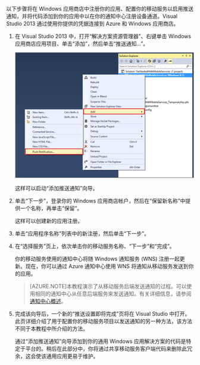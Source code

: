 以下步骤将在 Windows 应用商店中注册你的应用、配置你的移动服务以启用推送通知，并将代码添加到你的应用中以在你的通知中心注册设备通道。Visual Studio 2013 通过使用你提供的凭据连接到 Azure 和 Windows 应用商店。

1. 在 Visual Studio 2013 中，打开“解决方案资源管理器”、右键单击 Windows 应用商店应用项目、单击“添加”，然后单击“推送通知...”。 

	![Visual Studio 2013 中的“添加推送通知”向导](../includes/media/mobile-services-create-new-push-vs2013/mobile-add-push-notifications-vs2013.png)

	这样可以启动“添加推送通知”向导。

2. 单击“下一步”，登录你的 Windows 应用商店帐户，然后在“保留新名称”中提供一个名称，再单击“保留”。

	这样可以创建新的应用注册。

3. 单击“应用程序名称”列表中的新注册，然后单击“下一步”。

4. 在“选择服务”页上，依次单击你的移动服务名称、“下一步”和“完成”。

	你的移动服务使用的通知中心将随 Windows 通知服务 (WNS) 注册一起更新。现在，你可以通过 Azure 通知中心使用 WNS 将通知从移动服务发送到你的应用。

	>[AZURE.NOTE]本教程演示了从移动服务后端发送通知的过程。可以使用相同的通知中心从任意后端服务来发送通知。有关详细信息，请参阅[通知中心概述](http://msdn.microsoft.com/zh-cn/library/azure/jj927170.aspx)。

5. 完成该向导后，一个新的“推送设置即将完成”页将在 Visual Studio 中打开。此页详细介绍了用于配置你的移动服务项目以发送通知的另一种方法，该方法不同于本教程中所介绍的方法。

	通过“添加推送通知”向导添加到你的通用 Windows 应用解决方案的代码是特定于平台的。稍后在此部分中，你将通过共享移动服务客户端代码来删除此冗余，这会使该通用应用更易于维护。

<!-- URLs. -->
[Get started with Mobile Services]: /zh-cn/documentation/articles/mobile-services-javascript-backend-windows-store-dotnet-get-started/
[Get started with data]: /zh-cn/documentation/articles/mobile-services-windows-store-dotnet-get-started-data/
[Import your publishsettings file in Visual Studio 2013]: /zh-cn/documentation/articles/mobile-services-windows-how-to-import-publishsettings/

<!---HONumber=74-->